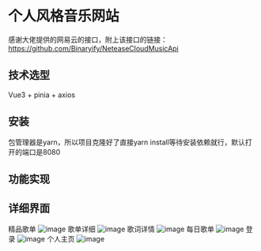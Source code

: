 # 个人风格音乐网站
感谢大佬提供的网易云的接口，附上该接口的链接：https://github.com/Binaryify/NeteaseCloudMusicApi
## 技术选型
Vue3 + pinia + axios
## 安装
包管理器是yarn，所以项目克隆好了直接yarn install等待安装依赖就行，默认打开的端口是8080
## 功能实现

## 详细界面
精品歌单
![image](https://user-images.githubusercontent.com/94585396/216762107-0be75f5c-a2b6-4103-a366-69c174ce36bf.png)
歌单详细
![image](https://user-images.githubusercontent.com/94585396/216762367-57ee01b3-2f4d-48b0-acb9-ae1c4cd0ed74.png)
歌词详情
![image](https://user-images.githubusercontent.com/94585396/216762410-3023bc89-48e5-4627-8520-f38985a0021e.png)
每日歌单
![image](https://user-images.githubusercontent.com/94585396/216762439-7d0c4a87-c9dc-45b4-b8cc-52342922514a.png)
登录
![image](https://user-images.githubusercontent.com/94585396/216762461-fa3a7889-7e60-4f82-9a76-7b7b58ff1e58.png)
个人主页
![image](https://user-images.githubusercontent.com/94585396/216762476-062b9ea7-a885-4231-8b20-e5dd4044dd90.png)





